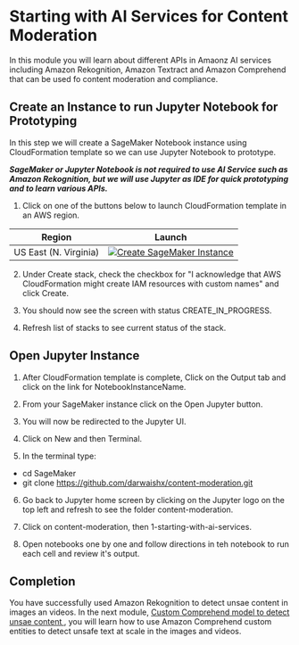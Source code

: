 # Starting with AI Services for Content Moderation

In this module you will learn about different APIs in Amaonz AI services including Amazon Rekognition, Amazon Textract and Amazon Comprehend that can be used fo content moderation and compliance.

## Create an Instance to run Jupyter Notebook for Prototyping

In this step we will create a SageMaker Notebook instance using CloudFormation template so we can use Jupyter Notebook to prototype.

***SageMaker or Jupyter Notebook is not required to use AI Service such as Amazon Rekognition, but we will use Jupyter as IDE for quick prototyping and to learn various APIs.***

1. Click on one of the buttons below to launch CloudFormation template in an AWS region.

Region| Launch
------|-----
US East (N. Virginia) | [![Create SageMaker Instance](http://docs.aws.amazon.com/AWSCloudFormation/latest/UserGuide/images/cloudformation-launch-stack-button.png)](https://console.aws.amazon.com/cloudformation/home?region=us-east-1#/stacks/create/review?stackName=content-moderation&templateURL=https://aws-workshops-us-east-1.s3.amazonaws.com/content-moderation/deployment/cf-sage-maker.yaml)


2. Under Create stack, check the checkbox for "I acknowledge that AWS CloudFormation might create IAM resources with custom names" and click Create.

3. You should now see the screen with status CREATE_IN_PROGRESS.

4. Refresh list of stacks to see current status of the stack.


## Open Jupyter Instance

1. After CloudFormation template is complete, Click on the Output tab and click on the link for NotebookInstanceName.

2. From your SageMaker instance click on the Open Jupyter button.

3. You will now be redirected to the Jupyter UI.

4. Click on New and then Terminal.

5. In the terminal type:
- cd SageMaker
- git clone https://github.com/darwaishx/content-moderation.git

6. Go back to Jupyter home screen by clicking on the Jupyter logo on the top left and refresh to see the folder content-moderation.

7. Click on content-moderation, then 1-starting-with-ai-services.

8. Open notebooks one by one and follow directions in teh notebook to run each cell and review it's output.

## Completion
You have successfully used Amazon Rekognition to detect unsae content in images an videos. In the next module, [Custom Comprehend model to detect unsae content ](../2-custom-comprehend), you will learn how to use Amazon Comprehend custom entities to detect unsafe text at scale in the images and videos.